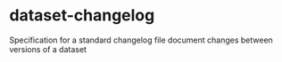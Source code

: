 # dataset-changelog
Specification for a standard changelog file document changes between versions of a dataset
